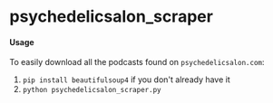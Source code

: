 # psychedelicsalon_scraper

#### Usage

To easily download all the podcasts found on `psychedelicsalon.com`: 

1. `pip install beautifulsoup4` if you don't already have it
2. `python psychedelicsalon_scraper.py`
